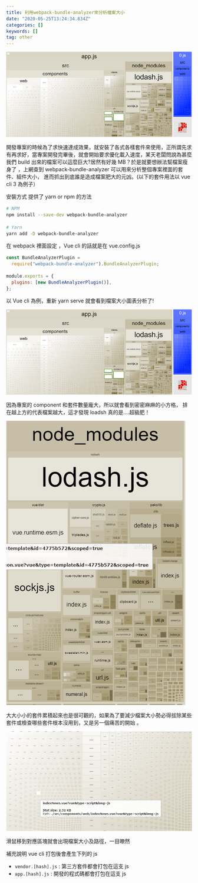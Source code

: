 ```yaml
---
title: 利用webpack-bundle-analyzer來分析檔案大小
date: "2020-05-25T13:24:34.834Z"
categories: []
keywords: []
tag: other
---
```


![](/img/1__hwEPGCV0WcCF2UM9qlgVwg.png)

開發專案的時候為了求快速達成效果，就安裝了各式各樣套件來使用，正所謂先求有再求好，當專案開發完畢後，就會開始要求優化載入速度，某天老闆問說為甚麼我們 build 出來的檔案可以這麼巨大?居然有好幾 MB？於是就要想辦法幫檔案瘦身了 ，上網查到 webpack-bundle-analyzer 可以用來分析整個專案裡面的套件、組件大小， 進而抓出到底誰是造成檔案肥大的元凶。(以下的套件用法以 vue cli 3 為例子）

安裝方式 提供了 yarn or npm 的方法

```bash
# NPM
npm install --save-dev webpack-bundle-analyzer

# Yarn
yarn add -D webpack-bundle-analyzer
```

在 webpack 裡面設定 ，Vue cli 的話就是在 vue.config.js

```javascript
const BundleAnalyzerPlugin =
  require("webpack-bundle-analyzer").BundleAnalyzerPlugin;

module.exports = {
  plugins: [new BundleAnalyzerPlugin()],
};
```

以 Vue cli 為例，重新 yarn serve 就會看到檔案大小圖表分析了!

![](/img/1__hwEPGCV0WcCF2UM9qlgVwg.png)

因為專案的 component 和套件數量龐大，所以就會看到密密麻麻的小方格， 排在越上方的代表檔案越大，這才發現 loadsh 真的是....超級肥！

![](/img/1__NH4maRj6gD9iWQkl4as57A.png)

大大小小的套件累積起來也是很可觀的，如果為了要減少檔案大小勢必得拔除某些套件或檢查哪些套件根本沒用到，又是另一個痛苦的開始 。

![](/img/1__oz__mEA34pTeUjnTyybj1TQ.png)

滑鼠移到對應區塊就會出現檔案大小及路徑，一目暸然

補充說明 vue cli 打包後會產生下列的 js

- `vendor.[hash].js` : 第三方套件都會打包在這支 js
- `app.[hash].js` : 開發的程式碼都會打包在這支 js
